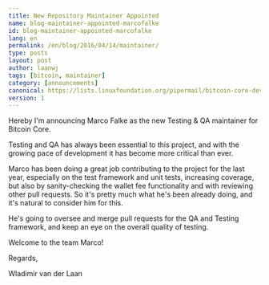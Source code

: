 ```yaml
---
title: New Repository Maintainer Appointed
name: blog-maintainer-appointed-marcofalke
id: blog-maintainer-appointed-marcofalke
lang: en
permalink: /en/blog/2016/04/14/maintainer/
type: posts
layout: post
author: laanwj
tags: [bitcoin, maintainer]
category: [announcements]
canonical: https://lists.linuxfoundation.org/pipermail/bitcoin-core-dev/2016-April/000003.html
version: 1
---
```

Hereby I'm announcing Marco Falke as the new Testing & QA maintainer for
Bitcoin Core.

Testing and QA has always been essential to this project, and with the growing
pace of development it has become more critical than ever.

Marco has been doing a great job contributing to the project for the last year,
especially on the test framework and unit tests, increasing coverage, but also
by sanity-checking the wallet fee functionality and with reviewing other pull
requests. So it's pretty much what he's been already doing, and it's natural to
consider him for this.

He's going to oversee and merge pull requests for the QA and Testing framework,
and keep an eye on the overall quality of testing.

Welcome to the team Marco!

Regards,

Wladimir van der Laan

